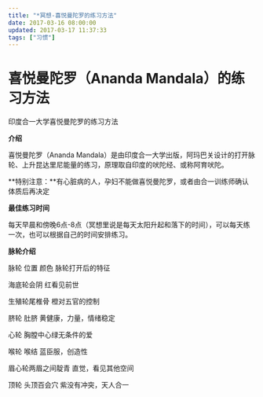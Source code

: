 ```yaml
---
title: "*冥想-喜悦曼陀罗的练习方法"
date: 2017-03-16 08:00:00
updated: 2017-03-17 11:37:33
tags: ["习惯"]
---
```

# 喜悦曼陀罗（Ananda Mandala）的练习方法

印度合一大学喜悦曼陀罗的练习方法

  

**介绍**

喜悦曼陀罗（Ananda Mandala）是由印度合一大学出版，阿玛巴关设计的打开脉轮、上升昆达里尼能量的练习，原理取自印度的吠陀经、或称阿育吠陀。

  

**特别注意：**有心脏病的人，孕妇不能做喜悦曼陀罗，或者由合一训练师确认体质后再决定

  

**最佳练习时间**

每天早晨和傍晚6点-8点（冥想里说是每天太阳升起和落下的时间），可以每天练一次，也可以根据自己的时间安排练习。

  

**脉轮介绍**

脉轮  位置 颜色 脉轮打开后的特征

海底轮会阴 红看见前世

生殖轮尾椎骨  橙对五官的控制

脐轮  肚脐 黄健康，力量，情绪稳定

心轮  胸膛中心绿无条件的爱

喉轮  喉结 蓝臣服，创造性

眉心轮两眉之间靛青 直觉，看见其他空间

顶轮  头顶百会穴 紫没有冲突，天人合一

  

